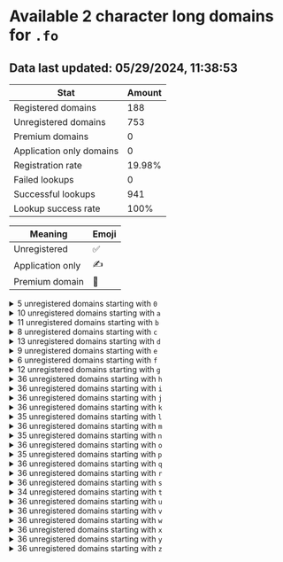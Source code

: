 # Available 2 character long domains for `.fo`

## Data last updated: 05/29/2024, 11:38:53

|Stat|Amount|
|--|--|
|Registered domains|188|
|Unregistered domains|753|
|Premium domains|0|
|Application only domains|0|
|Registration rate|19.98%|
|Failed lookups|0|
|Successful lookups|941|
|Lookup success rate|100%|


|Meaning|Emoji|
|--|--|
|Unregistered|:white_check_mark:|
|Application only|:writing_hand:|
|Premium domain|:gem:|

<details>
<summary>5 unregistered domains starting with <bold><code>0</code></bold></summary>

|Type|Domain|
|--|--|
|:white_check_mark:|`0a.fo`|
|:white_check_mark:|`0b.fo`|
|:white_check_mark:|`0c.fo`|
|:white_check_mark:|`0d.fo`|
|:white_check_mark:|`0e.fo`|
</details>
<details>
<summary>10 unregistered domains starting with <bold><code>a</code></bold></summary>

|Type|Domain|
|--|--|
|:white_check_mark:|`a0.fo`|
|:white_check_mark:|`a1.fo`|
|:white_check_mark:|`a2.fo`|
|:white_check_mark:|`a3.fo`|
|:white_check_mark:|`a5.fo`|
|:white_check_mark:|`a6.fo`|
|:white_check_mark:|`a7.fo`|
|:white_check_mark:|`a8.fo`|
|:white_check_mark:|`a9.fo`|
|:white_check_mark:|`aj.fo`|
</details>
<details>
<summary>11 unregistered domains starting with <bold><code>b</code></bold></summary>

|Type|Domain|
|--|--|
|:white_check_mark:|`b0.fo`|
|:white_check_mark:|`b1.fo`|
|:white_check_mark:|`b3.fo`|
|:white_check_mark:|`b4.fo`|
|:white_check_mark:|`b5.fo`|
|:white_check_mark:|`b6.fo`|
|:white_check_mark:|`b7.fo`|
|:white_check_mark:|`b8.fo`|
|:white_check_mark:|`b9.fo`|
|:white_check_mark:|`bc.fo`|
|:white_check_mark:|`bz.fo`|
</details>
<details>
<summary>8 unregistered domains starting with <bold><code>c</code></bold></summary>

|Type|Domain|
|--|--|
|:white_check_mark:|`c1.fo`|
|:white_check_mark:|`c3.fo`|
|:white_check_mark:|`c4.fo`|
|:white_check_mark:|`c6.fo`|
|:white_check_mark:|`c7.fo`|
|:white_check_mark:|`c8.fo`|
|:white_check_mark:|`c9.fo`|
|:white_check_mark:|`ch.fo`|
</details>
<details>
<summary>13 unregistered domains starting with <bold><code>d</code></bold></summary>

|Type|Domain|
|--|--|
|:white_check_mark:|`d0.fo`|
|:white_check_mark:|`d1.fo`|
|:white_check_mark:|`d2.fo`|
|:white_check_mark:|`d3.fo`|
|:white_check_mark:|`d4.fo`|
|:white_check_mark:|`d5.fo`|
|:white_check_mark:|`d6.fo`|
|:white_check_mark:|`d7.fo`|
|:white_check_mark:|`d8.fo`|
|:white_check_mark:|`d9.fo`|
|:white_check_mark:|`dh.fo`|
|:white_check_mark:|`dl.fo`|
|:white_check_mark:|`dt.fo`|
</details>
<details>
<summary>9 unregistered domains starting with <bold><code>e</code></bold></summary>

|Type|Domain|
|--|--|
|:white_check_mark:|`e0.fo`|
|:white_check_mark:|`e1.fo`|
|:white_check_mark:|`e3.fo`|
|:white_check_mark:|`e4.fo`|
|:white_check_mark:|`e5.fo`|
|:white_check_mark:|`e6.fo`|
|:white_check_mark:|`e7.fo`|
|:white_check_mark:|`e8.fo`|
|:white_check_mark:|`e9.fo`|
</details>
<details>
<summary>6 unregistered domains starting with <bold><code>f</code></bold></summary>

|Type|Domain|
|--|--|
|:white_check_mark:|`f2.fo`|
|:white_check_mark:|`f3.fo`|
|:white_check_mark:|`f6.fo`|
|:white_check_mark:|`f7.fo`|
|:white_check_mark:|`f8.fo`|
|:white_check_mark:|`f9.fo`|
</details>
<details>
<summary>12 unregistered domains starting with <bold><code>g</code></bold></summary>

|Type|Domain|
|--|--|
|:white_check_mark:|`g0.fo`|
|:white_check_mark:|`g1.fo`|
|:white_check_mark:|`g2.fo`|
|:white_check_mark:|`g3.fo`|
|:white_check_mark:|`g4.fo`|
|:white_check_mark:|`g5.fo`|
|:white_check_mark:|`g6.fo`|
|:white_check_mark:|`g7.fo`|
|:white_check_mark:|`g8.fo`|
|:white_check_mark:|`g9.fo`|
|:white_check_mark:|`gy.fo`|
|:white_check_mark:|`gz.fo`|
</details>
<details>
<summary>36 unregistered domains starting with <bold><code>h</code></bold></summary>

|Type|Domain|
|--|--|
|:white_check_mark:|`h0.fo`|
|:white_check_mark:|`h1.fo`|
|:white_check_mark:|`h2.fo`|
|:white_check_mark:|`h3.fo`|
|:white_check_mark:|`h4.fo`|
|:white_check_mark:|`h5.fo`|
|:white_check_mark:|`h6.fo`|
|:white_check_mark:|`h7.fo`|
|:white_check_mark:|`h8.fo`|
|:white_check_mark:|`h9.fo`|
|:white_check_mark:|`ha.fo`|
|:white_check_mark:|`hb.fo`|
|:white_check_mark:|`hc.fo`|
|:white_check_mark:|`hd.fo`|
|:white_check_mark:|`he.fo`|
|:white_check_mark:|`hf.fo`|
|:white_check_mark:|`hg.fo`|
|:white_check_mark:|`hh.fo`|
|:white_check_mark:|`hi.fo`|
|:white_check_mark:|`hj.fo`|
|:white_check_mark:|`hk.fo`|
|:white_check_mark:|`hl.fo`|
|:white_check_mark:|`hm.fo`|
|:white_check_mark:|`hn.fo`|
|:white_check_mark:|`ho.fo`|
|:white_check_mark:|`hp.fo`|
|:white_check_mark:|`hq.fo`|
|:white_check_mark:|`hr.fo`|
|:white_check_mark:|`hs.fo`|
|:white_check_mark:|`ht.fo`|
|:white_check_mark:|`hu.fo`|
|:white_check_mark:|`hv.fo`|
|:white_check_mark:|`hw.fo`|
|:white_check_mark:|`hx.fo`|
|:white_check_mark:|`hy.fo`|
|:white_check_mark:|`hz.fo`|
</details>
<details>
<summary>36 unregistered domains starting with <bold><code>i</code></bold></summary>

|Type|Domain|
|--|--|
|:white_check_mark:|`i0.fo`|
|:white_check_mark:|`i1.fo`|
|:white_check_mark:|`i2.fo`|
|:white_check_mark:|`i3.fo`|
|:white_check_mark:|`i4.fo`|
|:white_check_mark:|`i5.fo`|
|:white_check_mark:|`i6.fo`|
|:white_check_mark:|`i7.fo`|
|:white_check_mark:|`i8.fo`|
|:white_check_mark:|`i9.fo`|
|:white_check_mark:|`ia.fo`|
|:white_check_mark:|`ib.fo`|
|:white_check_mark:|`ic.fo`|
|:white_check_mark:|`id.fo`|
|:white_check_mark:|`ie.fo`|
|:white_check_mark:|`if.fo`|
|:white_check_mark:|`ig.fo`|
|:white_check_mark:|`ih.fo`|
|:white_check_mark:|`ii.fo`|
|:white_check_mark:|`ij.fo`|
|:white_check_mark:|`ik.fo`|
|:white_check_mark:|`il.fo`|
|:white_check_mark:|`im.fo`|
|:white_check_mark:|`in.fo`|
|:white_check_mark:|`io.fo`|
|:white_check_mark:|`ip.fo`|
|:white_check_mark:|`iq.fo`|
|:white_check_mark:|`ir.fo`|
|:white_check_mark:|`is.fo`|
|:white_check_mark:|`it.fo`|
|:white_check_mark:|`iu.fo`|
|:white_check_mark:|`iv.fo`|
|:white_check_mark:|`iw.fo`|
|:white_check_mark:|`ix.fo`|
|:white_check_mark:|`iy.fo`|
|:white_check_mark:|`iz.fo`|
</details>
<details>
<summary>36 unregistered domains starting with <bold><code>j</code></bold></summary>

|Type|Domain|
|--|--|
|:white_check_mark:|`j0.fo`|
|:white_check_mark:|`j1.fo`|
|:white_check_mark:|`j2.fo`|
|:white_check_mark:|`j3.fo`|
|:white_check_mark:|`j4.fo`|
|:white_check_mark:|`j5.fo`|
|:white_check_mark:|`j6.fo`|
|:white_check_mark:|`j7.fo`|
|:white_check_mark:|`j8.fo`|
|:white_check_mark:|`j9.fo`|
|:white_check_mark:|`ja.fo`|
|:white_check_mark:|`jb.fo`|
|:white_check_mark:|`jc.fo`|
|:white_check_mark:|`jd.fo`|
|:white_check_mark:|`je.fo`|
|:white_check_mark:|`jf.fo`|
|:white_check_mark:|`jg.fo`|
|:white_check_mark:|`jh.fo`|
|:white_check_mark:|`ji.fo`|
|:white_check_mark:|`jj.fo`|
|:white_check_mark:|`jk.fo`|
|:white_check_mark:|`jl.fo`|
|:white_check_mark:|`jm.fo`|
|:white_check_mark:|`jn.fo`|
|:white_check_mark:|`jo.fo`|
|:white_check_mark:|`jp.fo`|
|:white_check_mark:|`jq.fo`|
|:white_check_mark:|`jr.fo`|
|:white_check_mark:|`js.fo`|
|:white_check_mark:|`jt.fo`|
|:white_check_mark:|`ju.fo`|
|:white_check_mark:|`jv.fo`|
|:white_check_mark:|`jw.fo`|
|:white_check_mark:|`jx.fo`|
|:white_check_mark:|`jy.fo`|
|:white_check_mark:|`jz.fo`|
</details>
<details>
<summary>36 unregistered domains starting with <bold><code>k</code></bold></summary>

|Type|Domain|
|--|--|
|:white_check_mark:|`k0.fo`|
|:white_check_mark:|`k1.fo`|
|:white_check_mark:|`k2.fo`|
|:white_check_mark:|`k3.fo`|
|:white_check_mark:|`k4.fo`|
|:white_check_mark:|`k5.fo`|
|:white_check_mark:|`k6.fo`|
|:white_check_mark:|`k7.fo`|
|:white_check_mark:|`k8.fo`|
|:white_check_mark:|`k9.fo`|
|:white_check_mark:|`ka.fo`|
|:white_check_mark:|`kb.fo`|
|:white_check_mark:|`kc.fo`|
|:white_check_mark:|`kd.fo`|
|:white_check_mark:|`ke.fo`|
|:white_check_mark:|`kf.fo`|
|:white_check_mark:|`kg.fo`|
|:white_check_mark:|`kh.fo`|
|:white_check_mark:|`ki.fo`|
|:white_check_mark:|`kj.fo`|
|:white_check_mark:|`kk.fo`|
|:white_check_mark:|`kl.fo`|
|:white_check_mark:|`km.fo`|
|:white_check_mark:|`kn.fo`|
|:white_check_mark:|`ko.fo`|
|:white_check_mark:|`kp.fo`|
|:white_check_mark:|`kq.fo`|
|:white_check_mark:|`kr.fo`|
|:white_check_mark:|`ks.fo`|
|:white_check_mark:|`kt.fo`|
|:white_check_mark:|`ku.fo`|
|:white_check_mark:|`kv.fo`|
|:white_check_mark:|`kw.fo`|
|:white_check_mark:|`kx.fo`|
|:white_check_mark:|`ky.fo`|
|:white_check_mark:|`kz.fo`|
</details>
<details>
<summary>35 unregistered domains starting with <bold><code>l</code></bold></summary>

|Type|Domain|
|--|--|
|:white_check_mark:|`l0.fo`|
|:white_check_mark:|`l1.fo`|
|:white_check_mark:|`l2.fo`|
|:white_check_mark:|`l3.fo`|
|:white_check_mark:|`l4.fo`|
|:white_check_mark:|`l5.fo`|
|:white_check_mark:|`l6.fo`|
|:white_check_mark:|`l7.fo`|
|:white_check_mark:|`l8.fo`|
|:white_check_mark:|`l9.fo`|
|:white_check_mark:|`la.fo`|
|:white_check_mark:|`lb.fo`|
|:white_check_mark:|`lc.fo`|
|:white_check_mark:|`ld.fo`|
|:white_check_mark:|`le.fo`|
|:white_check_mark:|`lf.fo`|
|:white_check_mark:|`lh.fo`|
|:white_check_mark:|`li.fo`|
|:white_check_mark:|`lj.fo`|
|:white_check_mark:|`lk.fo`|
|:white_check_mark:|`ll.fo`|
|:white_check_mark:|`lm.fo`|
|:white_check_mark:|`ln.fo`|
|:white_check_mark:|`lo.fo`|
|:white_check_mark:|`lp.fo`|
|:white_check_mark:|`lq.fo`|
|:white_check_mark:|`lr.fo`|
|:white_check_mark:|`ls.fo`|
|:white_check_mark:|`lt.fo`|
|:white_check_mark:|`lu.fo`|
|:white_check_mark:|`lv.fo`|
|:white_check_mark:|`lw.fo`|
|:white_check_mark:|`lx.fo`|
|:white_check_mark:|`ly.fo`|
|:white_check_mark:|`lz.fo`|
</details>
<details>
<summary>36 unregistered domains starting with <bold><code>m</code></bold></summary>

|Type|Domain|
|--|--|
|:white_check_mark:|`m0.fo`|
|:white_check_mark:|`m1.fo`|
|:white_check_mark:|`m2.fo`|
|:white_check_mark:|`m3.fo`|
|:white_check_mark:|`m4.fo`|
|:white_check_mark:|`m5.fo`|
|:white_check_mark:|`m6.fo`|
|:white_check_mark:|`m7.fo`|
|:white_check_mark:|`m8.fo`|
|:white_check_mark:|`m9.fo`|
|:white_check_mark:|`ma.fo`|
|:white_check_mark:|`mb.fo`|
|:white_check_mark:|`mc.fo`|
|:white_check_mark:|`md.fo`|
|:white_check_mark:|`me.fo`|
|:white_check_mark:|`mf.fo`|
|:white_check_mark:|`mg.fo`|
|:white_check_mark:|`mh.fo`|
|:white_check_mark:|`mi.fo`|
|:white_check_mark:|`mj.fo`|
|:white_check_mark:|`mk.fo`|
|:white_check_mark:|`ml.fo`|
|:white_check_mark:|`mm.fo`|
|:white_check_mark:|`mn.fo`|
|:white_check_mark:|`mo.fo`|
|:white_check_mark:|`mp.fo`|
|:white_check_mark:|`mq.fo`|
|:white_check_mark:|`mr.fo`|
|:white_check_mark:|`ms.fo`|
|:white_check_mark:|`mt.fo`|
|:white_check_mark:|`mu.fo`|
|:white_check_mark:|`mv.fo`|
|:white_check_mark:|`mw.fo`|
|:white_check_mark:|`mx.fo`|
|:white_check_mark:|`my.fo`|
|:white_check_mark:|`mz.fo`|
</details>
<details>
<summary>35 unregistered domains starting with <bold><code>n</code></bold></summary>

|Type|Domain|
|--|--|
|:white_check_mark:|`n0.fo`|
|:white_check_mark:|`n1.fo`|
|:white_check_mark:|`n2.fo`|
|:white_check_mark:|`n3.fo`|
|:white_check_mark:|`n4.fo`|
|:white_check_mark:|`n5.fo`|
|:white_check_mark:|`n6.fo`|
|:white_check_mark:|`n7.fo`|
|:white_check_mark:|`n8.fo`|
|:white_check_mark:|`n9.fo`|
|:white_check_mark:|`na.fo`|
|:white_check_mark:|`nb.fo`|
|:white_check_mark:|`nc.fo`|
|:white_check_mark:|`nd.fo`|
|:white_check_mark:|`ne.fo`|
|:white_check_mark:|`nf.fo`|
|:white_check_mark:|`ng.fo`|
|:white_check_mark:|`nh.fo`|
|:white_check_mark:|`ni.fo`|
|:white_check_mark:|`nj.fo`|
|:white_check_mark:|`nk.fo`|
|:white_check_mark:|`nl.fo`|
|:white_check_mark:|`nm.fo`|
|:white_check_mark:|`nn.fo`|
|:white_check_mark:|`no.fo`|
|:white_check_mark:|`np.fo`|
|:white_check_mark:|`nq.fo`|
|:white_check_mark:|`nr.fo`|
|:white_check_mark:|`ns.fo`|
|:white_check_mark:|`nt.fo`|
|:white_check_mark:|`nu.fo`|
|:white_check_mark:|`nw.fo`|
|:white_check_mark:|`nx.fo`|
|:white_check_mark:|`ny.fo`|
|:white_check_mark:|`nz.fo`|
</details>
<details>
<summary>36 unregistered domains starting with <bold><code>o</code></bold></summary>

|Type|Domain|
|--|--|
|:white_check_mark:|`o0.fo`|
|:white_check_mark:|`o1.fo`|
|:white_check_mark:|`o2.fo`|
|:white_check_mark:|`o3.fo`|
|:white_check_mark:|`o4.fo`|
|:white_check_mark:|`o5.fo`|
|:white_check_mark:|`o6.fo`|
|:white_check_mark:|`o7.fo`|
|:white_check_mark:|`o8.fo`|
|:white_check_mark:|`o9.fo`|
|:white_check_mark:|`oa.fo`|
|:white_check_mark:|`ob.fo`|
|:white_check_mark:|`oc.fo`|
|:white_check_mark:|`od.fo`|
|:white_check_mark:|`oe.fo`|
|:white_check_mark:|`of.fo`|
|:white_check_mark:|`og.fo`|
|:white_check_mark:|`oh.fo`|
|:white_check_mark:|`oi.fo`|
|:white_check_mark:|`oj.fo`|
|:white_check_mark:|`ok.fo`|
|:white_check_mark:|`ol.fo`|
|:white_check_mark:|`om.fo`|
|:white_check_mark:|`on.fo`|
|:white_check_mark:|`oo.fo`|
|:white_check_mark:|`op.fo`|
|:white_check_mark:|`oq.fo`|
|:white_check_mark:|`or.fo`|
|:white_check_mark:|`os.fo`|
|:white_check_mark:|`ot.fo`|
|:white_check_mark:|`ou.fo`|
|:white_check_mark:|`ov.fo`|
|:white_check_mark:|`ow.fo`|
|:white_check_mark:|`ox.fo`|
|:white_check_mark:|`oy.fo`|
|:white_check_mark:|`oz.fo`|
</details>
<details>
<summary>35 unregistered domains starting with <bold><code>p</code></bold></summary>

|Type|Domain|
|--|--|
|:white_check_mark:|`p0.fo`|
|:white_check_mark:|`p1.fo`|
|:white_check_mark:|`p2.fo`|
|:white_check_mark:|`p3.fo`|
|:white_check_mark:|`p4.fo`|
|:white_check_mark:|`p5.fo`|
|:white_check_mark:|`p6.fo`|
|:white_check_mark:|`p7.fo`|
|:white_check_mark:|`p8.fo`|
|:white_check_mark:|`p9.fo`|
|:white_check_mark:|`pa.fo`|
|:white_check_mark:|`pb.fo`|
|:white_check_mark:|`pc.fo`|
|:white_check_mark:|`pd.fo`|
|:white_check_mark:|`pe.fo`|
|:white_check_mark:|`pf.fo`|
|:white_check_mark:|`pg.fo`|
|:white_check_mark:|`ph.fo`|
|:white_check_mark:|`pi.fo`|
|:white_check_mark:|`pj.fo`|
|:white_check_mark:|`pk.fo`|
|:white_check_mark:|`pl.fo`|
|:white_check_mark:|`pm.fo`|
|:white_check_mark:|`pn.fo`|
|:white_check_mark:|`po.fo`|
|:white_check_mark:|`pp.fo`|
|:white_check_mark:|`pq.fo`|
|:white_check_mark:|`pr.fo`|
|:white_check_mark:|`ps.fo`|
|:white_check_mark:|`pt.fo`|
|:white_check_mark:|`pu.fo`|
|:white_check_mark:|`pv.fo`|
|:white_check_mark:|`pw.fo`|
|:white_check_mark:|`px.fo`|
|:white_check_mark:|`pz.fo`|
</details>
<details>
<summary>36 unregistered domains starting with <bold><code>q</code></bold></summary>

|Type|Domain|
|--|--|
|:white_check_mark:|`q0.fo`|
|:white_check_mark:|`q1.fo`|
|:white_check_mark:|`q2.fo`|
|:white_check_mark:|`q3.fo`|
|:white_check_mark:|`q4.fo`|
|:white_check_mark:|`q5.fo`|
|:white_check_mark:|`q6.fo`|
|:white_check_mark:|`q7.fo`|
|:white_check_mark:|`q8.fo`|
|:white_check_mark:|`q9.fo`|
|:white_check_mark:|`qa.fo`|
|:white_check_mark:|`qb.fo`|
|:white_check_mark:|`qc.fo`|
|:white_check_mark:|`qd.fo`|
|:white_check_mark:|`qe.fo`|
|:white_check_mark:|`qf.fo`|
|:white_check_mark:|`qg.fo`|
|:white_check_mark:|`qh.fo`|
|:white_check_mark:|`qi.fo`|
|:white_check_mark:|`qj.fo`|
|:white_check_mark:|`qk.fo`|
|:white_check_mark:|`ql.fo`|
|:white_check_mark:|`qm.fo`|
|:white_check_mark:|`qn.fo`|
|:white_check_mark:|`qo.fo`|
|:white_check_mark:|`qp.fo`|
|:white_check_mark:|`qq.fo`|
|:white_check_mark:|`qr.fo`|
|:white_check_mark:|`qs.fo`|
|:white_check_mark:|`qt.fo`|
|:white_check_mark:|`qu.fo`|
|:white_check_mark:|`qv.fo`|
|:white_check_mark:|`qw.fo`|
|:white_check_mark:|`qx.fo`|
|:white_check_mark:|`qy.fo`|
|:white_check_mark:|`qz.fo`|
</details>
<details>
<summary>36 unregistered domains starting with <bold><code>r</code></bold></summary>

|Type|Domain|
|--|--|
|:white_check_mark:|`r0.fo`|
|:white_check_mark:|`r1.fo`|
|:white_check_mark:|`r2.fo`|
|:white_check_mark:|`r3.fo`|
|:white_check_mark:|`r4.fo`|
|:white_check_mark:|`r5.fo`|
|:white_check_mark:|`r6.fo`|
|:white_check_mark:|`r7.fo`|
|:white_check_mark:|`r8.fo`|
|:white_check_mark:|`r9.fo`|
|:white_check_mark:|`ra.fo`|
|:white_check_mark:|`rb.fo`|
|:white_check_mark:|`rc.fo`|
|:white_check_mark:|`rd.fo`|
|:white_check_mark:|`re.fo`|
|:white_check_mark:|`rf.fo`|
|:white_check_mark:|`rg.fo`|
|:white_check_mark:|`rh.fo`|
|:white_check_mark:|`ri.fo`|
|:white_check_mark:|`rj.fo`|
|:white_check_mark:|`rk.fo`|
|:white_check_mark:|`rl.fo`|
|:white_check_mark:|`rm.fo`|
|:white_check_mark:|`rn.fo`|
|:white_check_mark:|`ro.fo`|
|:white_check_mark:|`rp.fo`|
|:white_check_mark:|`rq.fo`|
|:white_check_mark:|`rr.fo`|
|:white_check_mark:|`rs.fo`|
|:white_check_mark:|`rt.fo`|
|:white_check_mark:|`ru.fo`|
|:white_check_mark:|`rv.fo`|
|:white_check_mark:|`rw.fo`|
|:white_check_mark:|`rx.fo`|
|:white_check_mark:|`ry.fo`|
|:white_check_mark:|`rz.fo`|
</details>
<details>
<summary>36 unregistered domains starting with <bold><code>s</code></bold></summary>

|Type|Domain|
|--|--|
|:white_check_mark:|`s0.fo`|
|:white_check_mark:|`s1.fo`|
|:white_check_mark:|`s2.fo`|
|:white_check_mark:|`s3.fo`|
|:white_check_mark:|`s4.fo`|
|:white_check_mark:|`s5.fo`|
|:white_check_mark:|`s6.fo`|
|:white_check_mark:|`s7.fo`|
|:white_check_mark:|`s8.fo`|
|:white_check_mark:|`s9.fo`|
|:white_check_mark:|`sa.fo`|
|:white_check_mark:|`sb.fo`|
|:white_check_mark:|`sc.fo`|
|:white_check_mark:|`sd.fo`|
|:white_check_mark:|`se.fo`|
|:white_check_mark:|`sf.fo`|
|:white_check_mark:|`sg.fo`|
|:white_check_mark:|`sh.fo`|
|:white_check_mark:|`si.fo`|
|:white_check_mark:|`sj.fo`|
|:white_check_mark:|`sk.fo`|
|:white_check_mark:|`sl.fo`|
|:white_check_mark:|`sm.fo`|
|:white_check_mark:|`sn.fo`|
|:white_check_mark:|`so.fo`|
|:white_check_mark:|`sp.fo`|
|:white_check_mark:|`sq.fo`|
|:white_check_mark:|`sr.fo`|
|:white_check_mark:|`ss.fo`|
|:white_check_mark:|`st.fo`|
|:white_check_mark:|`su.fo`|
|:white_check_mark:|`sv.fo`|
|:white_check_mark:|`sw.fo`|
|:white_check_mark:|`sx.fo`|
|:white_check_mark:|`sy.fo`|
|:white_check_mark:|`sz.fo`|
</details>
<details>
<summary>34 unregistered domains starting with <bold><code>t</code></bold></summary>

|Type|Domain|
|--|--|
|:white_check_mark:|`t0.fo`|
|:white_check_mark:|`t1.fo`|
|:white_check_mark:|`t2.fo`|
|:white_check_mark:|`t3.fo`|
|:white_check_mark:|`t4.fo`|
|:white_check_mark:|`t5.fo`|
|:white_check_mark:|`t6.fo`|
|:white_check_mark:|`t7.fo`|
|:white_check_mark:|`t8.fo`|
|:white_check_mark:|`t9.fo`|
|:white_check_mark:|`ta.fo`|
|:white_check_mark:|`tb.fo`|
|:white_check_mark:|`tc.fo`|
|:white_check_mark:|`td.fo`|
|:white_check_mark:|`te.fo`|
|:white_check_mark:|`tf.fo`|
|:white_check_mark:|`tg.fo`|
|:white_check_mark:|`th.fo`|
|:white_check_mark:|`ti.fo`|
|:white_check_mark:|`tj.fo`|
|:white_check_mark:|`tk.fo`|
|:white_check_mark:|`tl.fo`|
|:white_check_mark:|`tn.fo`|
|:white_check_mark:|`to.fo`|
|:white_check_mark:|`tp.fo`|
|:white_check_mark:|`tq.fo`|
|:white_check_mark:|`tr.fo`|
|:white_check_mark:|`ts.fo`|
|:white_check_mark:|`tt.fo`|
|:white_check_mark:|`tu.fo`|
|:white_check_mark:|`tv.fo`|
|:white_check_mark:|`tw.fo`|
|:white_check_mark:|`tx.fo`|
|:white_check_mark:|`ty.fo`|
</details>
<details>
<summary>36 unregistered domains starting with <bold><code>u</code></bold></summary>

|Type|Domain|
|--|--|
|:white_check_mark:|`u0.fo`|
|:white_check_mark:|`u1.fo`|
|:white_check_mark:|`u2.fo`|
|:white_check_mark:|`u3.fo`|
|:white_check_mark:|`u4.fo`|
|:white_check_mark:|`u5.fo`|
|:white_check_mark:|`u6.fo`|
|:white_check_mark:|`u7.fo`|
|:white_check_mark:|`u8.fo`|
|:white_check_mark:|`u9.fo`|
|:white_check_mark:|`ua.fo`|
|:white_check_mark:|`ub.fo`|
|:white_check_mark:|`uc.fo`|
|:white_check_mark:|`ud.fo`|
|:white_check_mark:|`ue.fo`|
|:white_check_mark:|`uf.fo`|
|:white_check_mark:|`ug.fo`|
|:white_check_mark:|`uh.fo`|
|:white_check_mark:|`ui.fo`|
|:white_check_mark:|`uj.fo`|
|:white_check_mark:|`uk.fo`|
|:white_check_mark:|`ul.fo`|
|:white_check_mark:|`um.fo`|
|:white_check_mark:|`un.fo`|
|:white_check_mark:|`uo.fo`|
|:white_check_mark:|`up.fo`|
|:white_check_mark:|`uq.fo`|
|:white_check_mark:|`ur.fo`|
|:white_check_mark:|`us.fo`|
|:white_check_mark:|`ut.fo`|
|:white_check_mark:|`uu.fo`|
|:white_check_mark:|`uv.fo`|
|:white_check_mark:|`uw.fo`|
|:white_check_mark:|`ux.fo`|
|:white_check_mark:|`uy.fo`|
|:white_check_mark:|`uz.fo`|
</details>
<details>
<summary>36 unregistered domains starting with <bold><code>v</code></bold></summary>

|Type|Domain|
|--|--|
|:white_check_mark:|`v0.fo`|
|:white_check_mark:|`v1.fo`|
|:white_check_mark:|`v2.fo`|
|:white_check_mark:|`v3.fo`|
|:white_check_mark:|`v4.fo`|
|:white_check_mark:|`v5.fo`|
|:white_check_mark:|`v6.fo`|
|:white_check_mark:|`v7.fo`|
|:white_check_mark:|`v8.fo`|
|:white_check_mark:|`v9.fo`|
|:white_check_mark:|`va.fo`|
|:white_check_mark:|`vb.fo`|
|:white_check_mark:|`vc.fo`|
|:white_check_mark:|`vd.fo`|
|:white_check_mark:|`ve.fo`|
|:white_check_mark:|`vf.fo`|
|:white_check_mark:|`vg.fo`|
|:white_check_mark:|`vh.fo`|
|:white_check_mark:|`vi.fo`|
|:white_check_mark:|`vj.fo`|
|:white_check_mark:|`vk.fo`|
|:white_check_mark:|`vl.fo`|
|:white_check_mark:|`vm.fo`|
|:white_check_mark:|`vn.fo`|
|:white_check_mark:|`vo.fo`|
|:white_check_mark:|`vp.fo`|
|:white_check_mark:|`vq.fo`|
|:white_check_mark:|`vr.fo`|
|:white_check_mark:|`vs.fo`|
|:white_check_mark:|`vt.fo`|
|:white_check_mark:|`vu.fo`|
|:white_check_mark:|`vv.fo`|
|:white_check_mark:|`vw.fo`|
|:white_check_mark:|`vx.fo`|
|:white_check_mark:|`vy.fo`|
|:white_check_mark:|`vz.fo`|
</details>
<details>
<summary>36 unregistered domains starting with <bold><code>w</code></bold></summary>

|Type|Domain|
|--|--|
|:white_check_mark:|`w0.fo`|
|:white_check_mark:|`w1.fo`|
|:white_check_mark:|`w2.fo`|
|:white_check_mark:|`w3.fo`|
|:white_check_mark:|`w4.fo`|
|:white_check_mark:|`w5.fo`|
|:white_check_mark:|`w6.fo`|
|:white_check_mark:|`w7.fo`|
|:white_check_mark:|`w8.fo`|
|:white_check_mark:|`w9.fo`|
|:white_check_mark:|`wa.fo`|
|:white_check_mark:|`wb.fo`|
|:white_check_mark:|`wc.fo`|
|:white_check_mark:|`wd.fo`|
|:white_check_mark:|`we.fo`|
|:white_check_mark:|`wf.fo`|
|:white_check_mark:|`wg.fo`|
|:white_check_mark:|`wh.fo`|
|:white_check_mark:|`wi.fo`|
|:white_check_mark:|`wj.fo`|
|:white_check_mark:|`wk.fo`|
|:white_check_mark:|`wl.fo`|
|:white_check_mark:|`wm.fo`|
|:white_check_mark:|`wn.fo`|
|:white_check_mark:|`wo.fo`|
|:white_check_mark:|`wp.fo`|
|:white_check_mark:|`wq.fo`|
|:white_check_mark:|`wr.fo`|
|:white_check_mark:|`ws.fo`|
|:white_check_mark:|`wt.fo`|
|:white_check_mark:|`wu.fo`|
|:white_check_mark:|`wv.fo`|
|:white_check_mark:|`ww.fo`|
|:white_check_mark:|`wx.fo`|
|:white_check_mark:|`wy.fo`|
|:white_check_mark:|`wz.fo`|
</details>
<details>
<summary>36 unregistered domains starting with <bold><code>x</code></bold></summary>

|Type|Domain|
|--|--|
|:white_check_mark:|`x0.fo`|
|:white_check_mark:|`x1.fo`|
|:white_check_mark:|`x2.fo`|
|:white_check_mark:|`x3.fo`|
|:white_check_mark:|`x4.fo`|
|:white_check_mark:|`x5.fo`|
|:white_check_mark:|`x6.fo`|
|:white_check_mark:|`x7.fo`|
|:white_check_mark:|`x8.fo`|
|:white_check_mark:|`x9.fo`|
|:white_check_mark:|`xa.fo`|
|:white_check_mark:|`xb.fo`|
|:white_check_mark:|`xc.fo`|
|:white_check_mark:|`xd.fo`|
|:white_check_mark:|`xe.fo`|
|:white_check_mark:|`xf.fo`|
|:white_check_mark:|`xg.fo`|
|:white_check_mark:|`xh.fo`|
|:white_check_mark:|`xi.fo`|
|:white_check_mark:|`xj.fo`|
|:white_check_mark:|`xk.fo`|
|:white_check_mark:|`xl.fo`|
|:white_check_mark:|`xm.fo`|
|:white_check_mark:|`xn.fo`|
|:white_check_mark:|`xo.fo`|
|:white_check_mark:|`xp.fo`|
|:white_check_mark:|`xq.fo`|
|:white_check_mark:|`xr.fo`|
|:white_check_mark:|`xs.fo`|
|:white_check_mark:|`xt.fo`|
|:white_check_mark:|`xu.fo`|
|:white_check_mark:|`xv.fo`|
|:white_check_mark:|`xw.fo`|
|:white_check_mark:|`xx.fo`|
|:white_check_mark:|`xy.fo`|
|:white_check_mark:|`xz.fo`|
</details>
<details>
<summary>36 unregistered domains starting with <bold><code>y</code></bold></summary>

|Type|Domain|
|--|--|
|:white_check_mark:|`y0.fo`|
|:white_check_mark:|`y1.fo`|
|:white_check_mark:|`y2.fo`|
|:white_check_mark:|`y3.fo`|
|:white_check_mark:|`y4.fo`|
|:white_check_mark:|`y5.fo`|
|:white_check_mark:|`y6.fo`|
|:white_check_mark:|`y7.fo`|
|:white_check_mark:|`y8.fo`|
|:white_check_mark:|`y9.fo`|
|:white_check_mark:|`ya.fo`|
|:white_check_mark:|`yb.fo`|
|:white_check_mark:|`yc.fo`|
|:white_check_mark:|`yd.fo`|
|:white_check_mark:|`ye.fo`|
|:white_check_mark:|`yf.fo`|
|:white_check_mark:|`yg.fo`|
|:white_check_mark:|`yh.fo`|
|:white_check_mark:|`yi.fo`|
|:white_check_mark:|`yj.fo`|
|:white_check_mark:|`yk.fo`|
|:white_check_mark:|`yl.fo`|
|:white_check_mark:|`ym.fo`|
|:white_check_mark:|`yn.fo`|
|:white_check_mark:|`yo.fo`|
|:white_check_mark:|`yp.fo`|
|:white_check_mark:|`yq.fo`|
|:white_check_mark:|`yr.fo`|
|:white_check_mark:|`ys.fo`|
|:white_check_mark:|`yt.fo`|
|:white_check_mark:|`yu.fo`|
|:white_check_mark:|`yv.fo`|
|:white_check_mark:|`yw.fo`|
|:white_check_mark:|`yx.fo`|
|:white_check_mark:|`yy.fo`|
|:white_check_mark:|`yz.fo`|
</details>
<details>
<summary>36 unregistered domains starting with <bold><code>z</code></bold></summary>

|Type|Domain|
|--|--|
|:white_check_mark:|`z0.fo`|
|:white_check_mark:|`z1.fo`|
|:white_check_mark:|`z2.fo`|
|:white_check_mark:|`z3.fo`|
|:white_check_mark:|`z4.fo`|
|:white_check_mark:|`z5.fo`|
|:white_check_mark:|`z6.fo`|
|:white_check_mark:|`z7.fo`|
|:white_check_mark:|`z8.fo`|
|:white_check_mark:|`z9.fo`|
|:white_check_mark:|`za.fo`|
|:white_check_mark:|`zb.fo`|
|:white_check_mark:|`zc.fo`|
|:white_check_mark:|`zd.fo`|
|:white_check_mark:|`ze.fo`|
|:white_check_mark:|`zf.fo`|
|:white_check_mark:|`zg.fo`|
|:white_check_mark:|`zh.fo`|
|:white_check_mark:|`zi.fo`|
|:white_check_mark:|`zj.fo`|
|:white_check_mark:|`zk.fo`|
|:white_check_mark:|`zl.fo`|
|:white_check_mark:|`zm.fo`|
|:white_check_mark:|`zn.fo`|
|:white_check_mark:|`zo.fo`|
|:white_check_mark:|`zp.fo`|
|:white_check_mark:|`zq.fo`|
|:white_check_mark:|`zr.fo`|
|:white_check_mark:|`zs.fo`|
|:white_check_mark:|`zt.fo`|
|:white_check_mark:|`zu.fo`|
|:white_check_mark:|`zv.fo`|
|:white_check_mark:|`zw.fo`|
|:white_check_mark:|`zx.fo`|
|:white_check_mark:|`zy.fo`|
|:white_check_mark:|`zz.fo`|
</details>